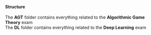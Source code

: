 #### Structure
The **AGT** folder contains everything related to the **Algorithmic Game Theory** exam \
The **DL** folder contains everything related to the **Deep Learning** exam
